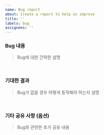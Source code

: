 ```yaml
---
name: Bug report
about: Create a report to help us improve
title: ''
labels: bug
assignees: ''
---
```


### Bug 내용

> Bug에 대한 간략한 설명

<br />

### 기대한 결과

> Bug가 없을 경우 어떻게 동작해야 하는지 설명

<br />

### 기타 공유 사항 (옵션)

> Bug와 관련한 추가 공유 내용
